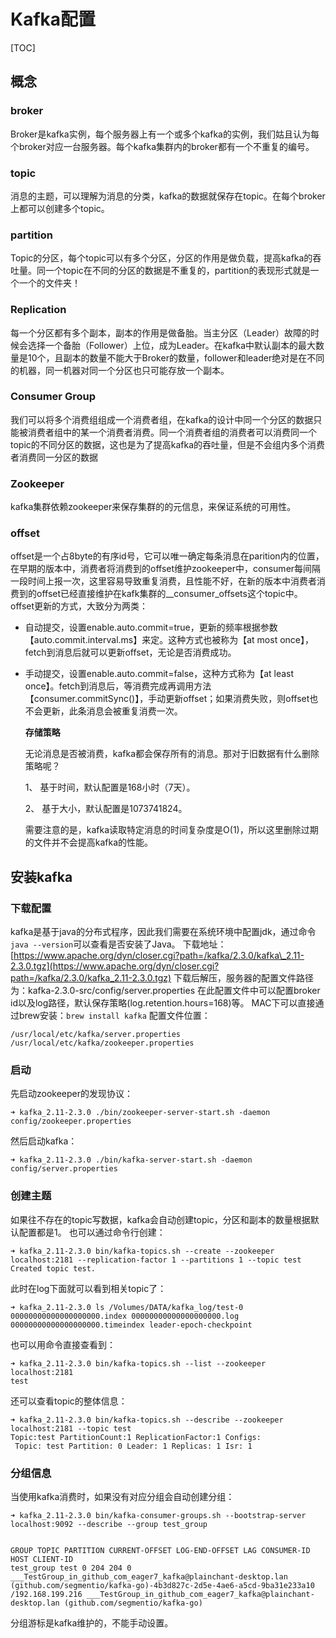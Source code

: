 # Kafka配置

\[TOC\]

## 概念

### broker

Broker是kafka实例，每个服务器上有一个或多个kafka的实例，我们姑且认为每个broker对应一台服务器。每个kafka集群内的broker都有一个不重复的编号。

### topic

消息的主题，可以理解为消息的分类，kafka的数据就保存在topic。在每个broker上都可以创建多个topic。

### partition

Topic的分区，每个topic可以有多个分区，分区的作用是做负载，提高kafka的吞吐量。同一个topic在不同的分区的数据是不重复的，partition的表现形式就是一个一个的文件夹！

### Replication

每一个分区都有多个副本，副本的作用是做备胎。当主分区（Leader）故障的时候会选择一个备胎（Follower）上位，成为Leader。在kafka中默认副本的最大数量是10个，且副本的数量不能大于Broker的数量，follower和leader绝对是在不同的机器，同一机器对同一个分区也只可能存放一个副本。

### Consumer Group

我们可以将多个消费组组成一个消费者组，在kafka的设计中同一个分区的数据只能被消费者组中的某一个消费者消费。同一个消费者组的消费者可以消费同一个topic的不同分区的数据，这也是为了提高kafka的吞吐量，但是不会组内多个消费者消费同一分区的数据

### Zookeeper

kafka集群依赖zookeeper来保存集群的的元信息，来保证系统的可用性。

### offset

offset是一个占8byte的有序id号，它可以唯一确定每条消息在parition内的位置，在早期的版本中，消费者将消费到的offset维护zookeeper中，consumer每间隔一段时间上报一次，这里容易导致重复消费，且性能不好，在新的版本中消费者消费到的offset已经直接维护在kafk集群的\_\_consumer\_offsets这个topic中。 offset更新的方式，大致分为两类：

* 自动提交，设置enable.auto.commit=true，更新的频率根据参数【auto.commit.interval.ms】来定。这种方式也被称为【at most once】，fetch到消息后就可以更新offset，无论是否消费成功。
* 手动提交，设置enable.auto.commit=false，这种方式称为【at least once】。fetch到消息后，等消费完成再调用方法【consumer.commitSync\(\)】，手动更新offset；如果消费失败，则offset也不会更新，此条消息会被重复消费一次。

  **存储策略**

  无论消息是否被消费，kafka都会保存所有的消息。那对于旧数据有什么删除策略呢？

  1、 基于时间，默认配置是168小时（7天）。

  2、 基于大小，默认配置是1073741824。

  需要注意的是，kafka读取特定消息的时间复杂度是O\(1\)，所以这里删除过期的文件并不会提高kafka的性能。

## 安装kafka

### 下载配置

kafka是基于java的分布式程序，因此我们需要在系统环境中配置jdk，通过命令`java --version`可以查看是否安装了Java。 下载地址： [https://www.apache.org/dyn/closer.cgi?path=/kafka/2.3.0/kafka\_2.11-2.3.0.tgz](https://www.apache.org/dyn/closer.cgi?path=/kafka/2.3.0/kafka_2.11-2.3.0.tgz) 下载后解压，服务器的配置文件路径为：kafka-2.3.0-src/config/server.properties 在此配置文件中可以配置broker id以及log路径，默认保存策略\(log.retention.hours=168\)等。 MAC下可以直接通过brew安装：`brew install kafka` 配置文件位置：

```text
/usr/local/etc/kafka/server.properties
/usr/local/etc/kafka/zookeeper.properties
```

### 启动

先启动zookeeper的发现协议：

```text
➜ kafka_2.11-2.3.0 ./bin/zookeeper-server-start.sh -daemon config/zookeeper.properties
```

然后启动kafka：

```text
➜ kafka_2.11-2.3.0 ./bin/kafka-server-start.sh -daemon config/server.properties
```

### 创建主题

如果往不存在的topic写数据，kafka会自动创建topic，分区和副本的数量根据默认配置都是1。 也可以通过命令行创建：

```text
➜ kafka_2.11-2.3.0 bin/kafka-topics.sh --create --zookeeper localhost:2181 --replication-factor 1 --partitions 1 --topic test
Created topic test.
```

此时在log下面就可以看到相关topic了：

```text
➜ kafka_2.11-2.3.0 ls /Volumes/DATA/kafka_log/test-0
00000000000000000000.index 00000000000000000000.log 00000000000000000000.timeindex leader-epoch-checkpoint
```

也可以用命令直接查看到：

```text
➜ kafka_2.11-2.3.0 bin/kafka-topics.sh --list --zookeeper localhost:2181
test
```

还可以查看topic的整体信息：

```text
➜ kafka_2.11-2.3.0 bin/kafka-topics.sh --describe --zookeeper localhost:2181 --topic test
Topic:test PartitionCount:1 ReplicationFactor:1 Configs:
 Topic: test Partition: 0 Leader: 1 Replicas: 1 Isr: 1
```

### 分组信息

当使用kafka消费时，如果没有对应分组会自动创建分组：

```text
➜ kafka_2.11-2.3.0 bin/kafka-consumer-groups.sh --bootstrap-server localhost:9092 --describe --group test_group


GROUP TOPIC PARTITION CURRENT-OFFSET LOG-END-OFFSET LAG CONSUMER-ID HOST CLIENT-ID
test_group test 0 204 204 0 ___TestGroup_in_github_com_eager7_kafka@plainchant-desktop.lan (github.com/segmentio/kafka-go)-4b3d827c-2d5e-4ae6-a5cd-9ba31e233a10 /192.168.199.216 ___TestGroup_in_github_com_eager7_kafka@plainchant-desktop.lan (github.com/segmentio/kafka-go)
```

分组游标是kafka维护的，不能手动设置。

